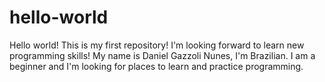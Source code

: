 # hello-world
Hello world! This is my first repository! I'm looking forward to learn new programming skills!
My name is Daniel Gazzoli Nunes, I'm Brazilian. I am a beginner and I'm looking for places to learn and practice programming.
